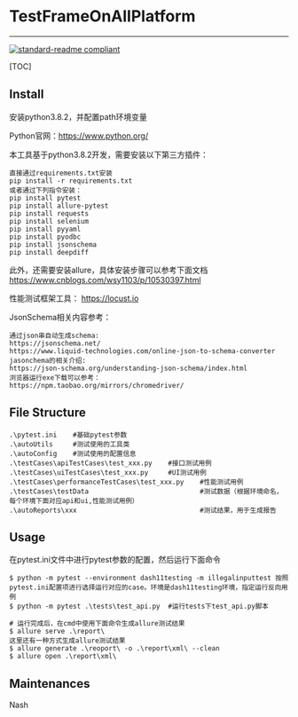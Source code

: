 # TestFrameOnAllPlatform

---

[![standard-readme compliant](https://img.shields.io/badge/readme%20style-standard-brightgreen.svg?style=flat-square)](https://github.com/RichardLitt/standard-readme)

[TOC]

## Install
安装python3.8.2，并配置path环境变量

Python官网：https://www.python.org/


本工具基于python3.8.2开发，需要安装以下第三方插件：

```
直接通过requirements.txt安装
pip install -r requirements.txt
或者通过下列指令安装：
pip install pytest
pip install allure-pytest
pip install requests
pip install selenium
pip install pyyaml
pip install pyodbc
pip install jsonschema
pip install deepdiff
```

此外，还需要安装allure，具体安装步骤可以参考下面文档
https://www.cnblogs.com/wsy1103/p/10530397.html

性能测试框架工具：
https://locust.io

JsonSchema相关内容参考：
```
通过json串自动生成schema: 
https://jsonschema.net/
https://www.liquid-technologies.com/online-json-to-schema-converter
jasonchema的相关介绍:
https://json-schema.org/understanding-json-schema/index.html
浏览器运行exe下载可以参考：
https://npm.taobao.org/mirrors/chromedriver/
```





## File Structure

```
.\pytest.ini	#基础pytest参数
.\autoUtils     #测试使用的工具类
.\autoConfig	#测试使用的配置信息
.\testCases\apiTestCases\test_xxx.py    #接口测试用例
.\testCases\uiTestCases\test_xxx.py     #UI测试用例
.\testCases\performanceTestCases\test_xxx.py    #性能测试用例
.\testCases\testData                            #测试数据（根据环境命名，每个环境下面对应api和ui,性能测试用例）
.\autoReports\xxx                               #测试结果，用于生成报告
```

## Usage

在pytest.ini文件中进行pytest参数的配置，然后运行下面命令

```
$ python -m pytest --environment dash11testing -m illegalinputtest 按照pytest.ini配置项进行选择运行对应的case。环境是dash11testing环境，指定运行反向用例
$ python -m pytest .\tests\test_api.py	#运行tests下test_api.py脚本

# 运行完成后，在cmd中使用下面命令生成allure测试结果
$ allure serve .\report\	
这里还有一种方式生成allure测试结果
$ allure generate .\reoport\ -o .\report\xml\ --clean
$ allure open .\report\xml\
```

## Maintenances
Nash


